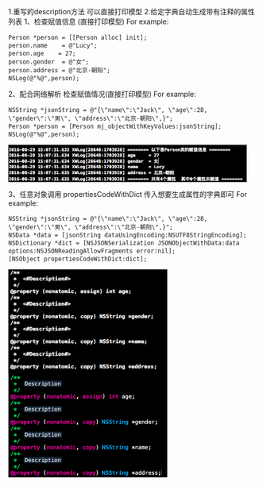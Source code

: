 1.重写的description方法  可以直接打印模型   2.给定字典自动生成带有注释的属性列表
1、检查赋值信息 (直接打印模型)
For example:

    Person *person = [[Person alloc] init];
    person.name    = @"Lucy";
    person.age    = 27;
    person.gender  = @"女";
    person.address = @"北京-朝阳";
    NSLog(@"%@",person);

2、配合网络解析 检查赋值情况(直接打印模型)
For example:

    NSString *jsonString = @"{\"name\":\"Jack\", \"age\":28, \"gender\":\"男\", \"address\":\"北京-朝阳\",}";
    Person *person = [Person mj_objectWithKeyValues:jsonString];
    NSLog(@"%@",person);
<img src="https://github.com/kSimpleCoder/XWLog/blob/master/description.png" width = "480" alt="图片描述" align=center />

3、任意对象调用 propertiesCodeWithDict 传入想要生成属性的字典即可
For example:

    NSString *jsonString = @"{\"name\":\"Jack\", \"age\":28, \"gender\":\"男\", \"address\":\"北京-朝阳\",}";
    NSData *data = [jsonString dataUsingEncoding:NSUTF8StringEncoding];
    NSDictionary *dict = [NSJSONSerialization JSONObjectWithData:data options:NSJSONReadingAllowFragments error:nil];
    [NSObject propertiesCodeWithDict:dict];
<img src="https://github.com/kSimpleCoder/XWLog/blob/master/property1.png" width = "320" alt="图片描述" align=center />
<img src="https://github.com/kSimpleCoder/XWLog/blob/master/property2.png" width = "320" alt="图片描述" align=center />

